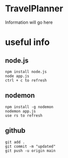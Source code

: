 # TravelPlanner

Information will go here 

# useful info

## node.js
```
npm install node.js
node app.js
ctrl + c to refresh
```


## nodemon
```
npm install -g nodemon
nodemon app.js
use rs to refresh
```


## github
```
git add .
git commit -m "updated"
git push -u origin main
```